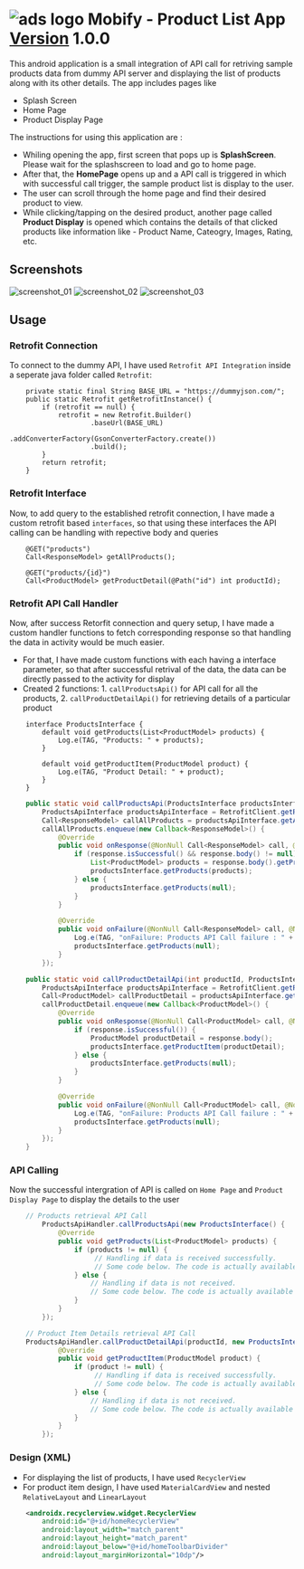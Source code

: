 ![ads logo][adslogo] Mobify - Product List App [Version]() 1.0.0
======

This android application is a small integration of API call for retriving sample products data from dummy API server and displaying the list of products along with its other details. The app includes pages like

* Splash Screen
* Home Page
* Product Display Page

The instructions for using this application are :
* Whiling opening the app, first screen that pops up is **SplashScreen**. Please wait for the splashscreen to load and go to home page.
* After that, the **HomePage** opens up and a API call is triggered in which with successful call trigger, the sample product list is display to the user.
* The user can scroll through the home page and find their desired product to view.
* While clicking/tapping on the desired product, another page called **Product Display** is opened which contains the details of that clicked products like information like - Product Name, Cateogry, Images, Rating, etc.

Screenshots
-----------

![screenshot_01][1] ![screenshot_02][2] ![screenshot_03][3]


Usage
-----

### Retrofit Connection
To connect to the dummy API, I have used ``Retrofit API Integration`` inside a seperate java folder called ``Retrofit``:
``` Retrofit Client
    private static final String BASE_URL = "https://dummyjson.com/";
    public static Retrofit getRetrofitInstance() {
        if (retrofit == null) {
            retrofit = new Retrofit.Builder()
                    .baseUrl(BASE_URL)
                    .addConverterFactory(GsonConverterFactory.create())
                    .build();
        }
        return retrofit;
    }
```

### Retrofit Interface
Now, to add query to the established retrofit connection, I have made a custom retrofit based ``interfaces``, so that using these interfaces the API calling can be handling with repective body and queries 
``` Retrofit Interfaces
    @GET("products")
    Call<ResponseModel> getAllProducts();

    @GET("products/{id}")
    Call<ProductModel> getProductDetail(@Path("id") int productId);
```

### Retrofit API Call Handler
Now, after success Retorfit connection and query setup, I have made a custom handler functions to fetch corresponding response so that handling the data in activity would be much easier.

* For that, I have made custom functions with each having a interface parameter, so that after successful retrival of the data, the data can be directly passed to the activity for display
* Created 2 functions: 1. ``callProductsApi()`` for API call for all the products, 2. ``callProductDetailApi()`` for retrieving details of a particular product 

``` API Products Interface
    interface ProductsInterface {
        default void getProducts(List<ProductModel> products) {
            Log.e(TAG, "Products: " + products);
        }

        default void getProductItem(ProductModel product) {
            Log.e(TAG, "Product Detail: " + product);
        }
    }
```

```java
    public static void callProductsApi(ProductsInterface productsInterface) {
        ProductsApiInterface productsApiInterface = RetrofitClient.getRetrofitInstance().create(ProductsApiInterface.class);
        Call<ResponseModel> callAllProducts = productsApiInterface.getAllProducts();
        callAllProducts.enqueue(new Callback<ResponseModel>() {
            @Override
            public void onResponse(@NonNull Call<ResponseModel> call, @NonNull Response<ResponseModel> response) {
                if (response.isSuccessful() && response.body() != null) {
                    List<ProductModel> products = response.body().getProducts();
                    productsInterface.getProducts(products);
                } else {
                    productsInterface.getProducts(null);
                }
            }

            @Override
            public void onFailure(@NonNull Call<ResponseModel> call, @NonNull Throwable t) {
                Log.e(TAG, "onFailure: Products API Call failure : " + t.getLocalizedMessage());
                productsInterface.getProducts(null);
            }
        });
```

``` java
    public static void callProductDetailApi(int productId, ProductsInterface productsInterface) {
        ProductsApiInterface productsApiInterface = RetrofitClient.getRetrofitInstance().create(ProductsApiInterface.class);
        Call<ProductModel> callProductDetail = productsApiInterface.getProductDetail(productId);
        callProductDetail.enqueue(new Callback<ProductModel>() {
            @Override
            public void onResponse(@NonNull Call<ProductModel> call, @NonNull Response<ProductModel> response) {
                if (response.isSuccessful()) {
                    ProductModel productDetail = response.body();
                    productsInterface.getProductItem(productDetail);
                } else {
                    productsInterface.getProducts(null);
                }
            }

            @Override
            public void onFailure(@NonNull Call<ProductModel> call, @NonNull Throwable t) {
                Log.e(TAG, "onFailure: Products API Call failure : " + t.getLocalizedMessage());
                productsInterface.getProducts(null);
            }
        });
    }
```

### API Calling
Now the successful intergration of API is called on ``Home Page`` and ``Product Display Page`` to display the details to the user

```java
    // Products retrieval API Call
        ProductsApiHandler.callProductsApi(new ProductsInterface() {
            @Override
            public void getProducts(List<ProductModel> products) {
                if (products != null) {
                     // Handling if data is received successfully.
                     // Some code below. The code is actually available in the project
                } else {
                    // Handling if data is not received.
                    // Some code below. The code is actually available in the project
                }
            }
        });
```

```java
    // Product Item Details retrieval API Call
    ProductsApiHandler.callProductDetailApi(productId, new ProductsInterface() {
            @Override
            public void getProductItem(ProductModel product) {
                if (product != null) {
                     // Handling if data is received successfully.
                     // Some code below. The code is actually available in the project
                } else {
                    // Handling if data is not received.
                    // Some code below. The code is actually available in the project
                }
            }
        });
```

### Design (XML)
* For displaying the list of products, I have used ``RecyclerView``
* For product item design, I have used ``MaterialCardView`` and nested ``RelativeLayout`` and ``LinearLayout``

``` xml
    <androidx.recyclerview.widget.RecyclerView
        android:id="@+id/homeRecyclerView"
        android:layout_width="match_parent"
        android:layout_height="match_parent"
        android:layout_below="@+id/homeToolbarDivider"
        android:layout_marginHorizontal="10dp"/>
```


[1]: ./images/screenshot_01.jpg
[2]: ./images/screenshot_02.jpg
[3]: ./images/screenshot_03.jpg
[adslogo]: ./images/app_icon.webp
